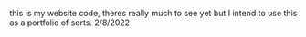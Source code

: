 this is my website code, theres really much to see yet but I intend to use this as a portfolio of sorts. 2/8/2022
